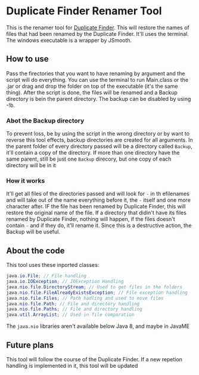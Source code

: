 # Duplicate Finder Renamer Tool

This is the renamer tool for [Duplicate Finder](https://github.com/FlyingWolFox/Duplicate-Finder). This will restore the names of files that had been renamed by the Duplicate Finder. It'll uses the terminal. The windows executable is a wrapper by JSmooth.

## How to use

Pass the firectories that you want to have renaming by argument and the script will do everything. You can use the terminal to run Main.class or the .jar or drag and drop the folder on top of the executable (it's the same thing). After the script is done, the files will be renamed and a Backup directory is bein the parent directory. The backup can be disabled by using -!b.

### Abot the Backup directory

To prevent loss, be by using the script in the wrong directory or by want to reverse this tool effects, backup directories are created for all arguments. In the parent folder of every directory passed will be a directory called `Backup`, it'll contain a copy of the directory. If more than one directory have the same parent, still be just one `Backup` direcory, but one copy of each directory will be in it

### How it works

It'll get all files of the directories passed and will look for `-` in th efilenames and will take out of the name everything before it, the `-` itself and one more character after. IF the file has been renamed by Duplicate Finder, this will restore the original name of the file. If a directory that didin't have its files renamed by Duplicate Finder, nothing will happen, if the files doesn't contain `-` and if they do, it'll rename it. Since this is a destructive action, the Backup will be useful.

## About the code

This tool uses these inported classes:
```Java
java.io.File; // File handling
java.io.IOException; // IOException Handling
java.nio.file.DirectoryStream; // Used to get files in the folders
java.nio.file.FileAlreadyExistsException; // File exception handling
java.nio.file.Files; // Path hadling and used to move files
java.nio.file.Path; // File and directory handling
java.nio.file.Paths; // File and directory handling
java.util.ArrayList; // Used in file comparation
```

The `java.nio` libraries aren't available below Java 8, and maybe in JavaME

## Future plans

This tool will follow the course of the Duplicate Finder. If a new repetion handling is implemented in it, this tool will be updated
